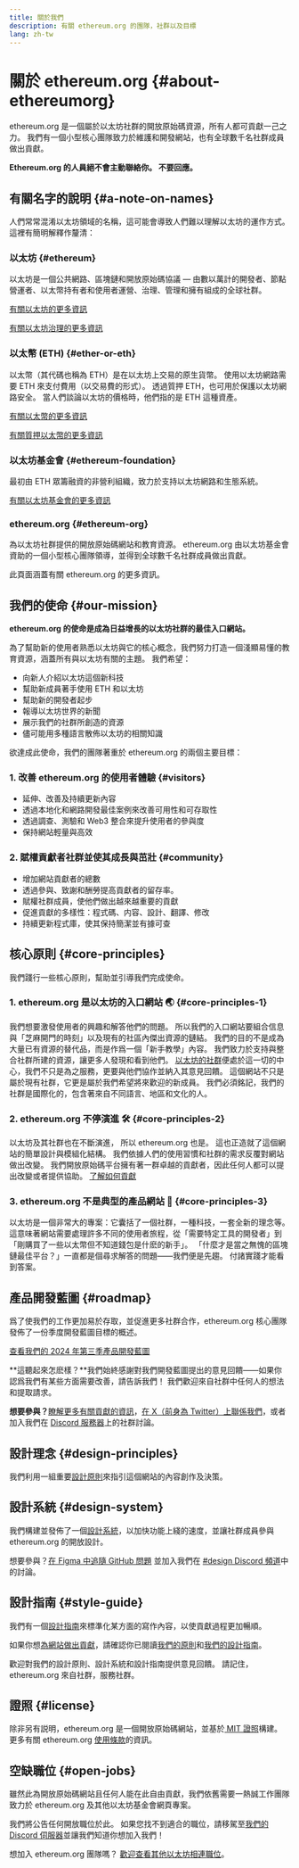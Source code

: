 ```yaml
---
title: 關於我們
description: 有關 ethereum.org 的團隊，社群以及目標
lang: zh-tw
---
```


# 關於 ethereum.org {#about-ethereumorg}

ethereum.org 是一個屬於以太坊社群的開放原始碼資源，所有人都可貢獻一己之力。 我們有一個小型核心團隊致力於維護和開發網站，也有全球數千名社群成員做出貢獻。

**Ethereum.org 的人員絕不會主動聯絡你。 不要回應。**

## 有關名字的說明 {#a-note-on-names}

人們常常混淆以太坊領域的名稱，這可能會導致人們難以理解以太坊的運作方式。 這裡有簡明解釋作釐清：

### 以太坊 {#ethereum}

以太坊是一個公共網路、區塊鏈和開放原始碼協議 — 由數以萬計的開發者、節點營運者、以太幣持有者和使用者運營、治理、管理和擁有組成的全球社群。

[有關以太坊的更多資訊](/what-is-ethereum/)

[有關以太坊治理的更多資訊](/governance/)

### 以太幣 (ETH) {#ether-or-eth}

以太幣（其代碼也稱為 ETH）是在以太坊上交易的原生貨幣。 使用以太坊網路需要 ETH 來支付費用（以交易費的形式）。 透過質押 ETH，也可用於保護以太坊網路安全。 當人們談論以太坊的價格時，他們指的是 ETH 這種資產。

[有關以太幣的更多資訊](/eth/)

[有關質押以太幣的更多資訊](/staking/)

### 以太坊基金會 {#ethereum-foundation}

最初由 ETH 眾籌融資的非營利組織，致力於支持以太坊網路和生態系統。

[有關以太坊基金會的更多資訊](/foundation/)

### ethereum.org {#ethereum-org}

為以太坊社群提供的開放原始碼網站和教育資源。 ethereum.org 由以太坊基金會資助的一個小型核心團隊領導，並得到全球數千名社群成員做出貢獻。

此頁面涵蓋有關 ethereum.org 的更多資訊。

## 我們的使命 {#our-mission}

**ethereum.org 的使命是成為日益增長的以太坊社群的最佳入口網站。**

為了幫助新的使用者熟悉以太坊與它的核心概念，我們努力打造一個淺顯易懂的教育資源，涵蓋所有與以太坊有關的主題。 我們希望：

- 向新人介紹以太坊這個新科技
- 幫助新成員著手使用 ETH 和以太坊
- 幫助新的開發者起步
- 報導以太坊世界的新聞
- 展示我們的社群所創造的資源
- 儘可能用多種語言散佈以太坊的相關知識

欲達成此使命，我們的團隊著重於 ethereum.org 的兩個主要目標：

### 1.  改善 ethereum.org 的使用者體驗 {#visitors}

- 延伸、改善及持續更新內容
- 透過本地化和網路開發最佳案例來改善可用性和可存取性
- 透過調查、測驗和 Web3 整合來提升使用者的參與度
- 保持網站輕量與高效

### 2. 賦權貢獻者社群並使其成長與茁壯 {#community}

- 增加網站貢獻者的總數
- 透過參與、致謝和酬勞提高貢獻者的留存率。
- 賦權社群成員，使他們做出越來越重要的貢獻
- 促進貢獻的多樣性：程式碼、内容、設計、翻譯、修改
- 持續更新程式庫，使其保持簡潔並有據可查

## 核心原則 {#core-principles}

我們踐行一些核心原則，幫助並引導我們完成使命。

### 1. ethereum.org 是以太坊的入口網站 🌏 {#core-principles-1}

我們想要激發使用者的興趣和解答他們的問題。 所以我們的入口網站要組合信息與「芝麻開門的時刻」以及現有的社區內傑出資源的鏈結。 我們的目的不是成為大量已有資源的替代品，而是作爲一個「新手教學」內容。 我們致力於支持與整合社群所建的資源，讓更多人發現和看到他們。 [以太坊的社群](/community/)便處於這一切的中心，我們不只是為之服務，更要與他們協作並納入其意見回饋。 這個網站不只是屬於現有社群，它更是屬於我們希望將來歡迎的新成員。 我們必須銘記，我們的社群是國際化的，包含著來自不同語言、地區和文化的人。

### 2. ethereum.org 不停演進 🛠 {#core-principles-2}

以太坊及其社群也在不斷演進， 所以 ethereum.org 也是。 這也正造就了這個網站的簡單設計與模組化結構。 我們依據人們的使用習慣和社群的需求反覆對網站做出改變。 我們開放原始碼平台擁有著一群卓越的貢獻者，因此任何人都可以提出改變或者提供協助。 [了解如何貢獻](/contributing/)

### 3. ethereum.org 不是典型的產品網站 🦄 {#core-principles-3}

以太坊是一個非常大的專案：它囊括了一個社群，一種科技，一套全新的理念等。 這意味著網站需要處理許多不同的使用者旅程，從「需要特定工具的開發者」到「剛購買了一些以太幣但不知道錢包是什麽的新手」。 「什麼才是當之無愧的區塊鏈最佳平台？」一直都是個尋求解答的問題——我們便是先趨。 付諸實踐才能看到答案。

## 產品開發藍圖 {#roadmap}

爲了使我們的工作更加易於存取，並促進更多社群合作，ethereum.org 核心團隊發佈了一份季度開發藍圖目標的概述。

[查看我們的 2024 年第三季產品開發藍圖](https://github.com/ethereum/ethereum-org-website/issues/13399)

**這聽起來怎麽樣？**我們始終感謝對我們開發藍圖提出的意見回饋——如果你認爲我們有某些方面需要改善，請告訴我們！ 我們歡迎來自社群中任何人的想法和提取請求。

**想要參與？**[瞭解更多有關貢獻的資訊](/contributing/)，[在 X（前身為 Twitter）上聯係我們](https://twitter.com/ethdotorg)，或者加入我們在 [ Discord 服務器](https://discord.gg/ethereum-org)上的社群討論。

## 設計理念 {#design-principles}

我們利用一組重要[設計原則](/contributing/design-principles/)來指引這個網站的內容創作及決策。

## 設計系統 {#design-system}

我們構建並發佈了一個[設計系統](https://www.figma.com/file/NrNxGjBL0Yl1PrNrOT8G2B/ethereum.org-Design-System?node-id=0%3A1&t=QBt9RkhpPqzE3Aa6-1)，以加快功能上綫的速度，並讓社群成員參與 ethereum.org 的開放設計。

想要參與？[在 Figma 中追隨 ](https://www.figma.com/file/NrNxGjBL0Yl1PrNrOT8G2B/ethereum.org-Design-System) [GitHub 問題](https://github.com/ethereum/ethereum-org-website/issues/6284) 並加入我們在 [#design Discord 頻道](https://discord.gg/ethereum-org)中的討論。

## 設計指南 {#style-guide}

我們有一個[設計指南](/contributing/style-guide/)來標準化某方面的寫作內容，以使貢獻過程更加暢順。

如果你想[為網站做出貢獻](/contributing/)，請確認你已閱讀[我們的原則](/contributing/design-principles/)和[我們的設計指南](/contributing/style-guide/)。

歡迎對我們的設計原則、設計系統和設計指南提供意見回饋。 請記住，ethereum.org 來自社群，服務社群。

## 證照 {#license}

除非另有説明，ethereum.org 是一個開放原始碼網站，並基於[ MIT 證照](https://github.com/ethereum/ethereum-org-website/blob/dev/LICENSE)構建。 更多有關 ethereum.org [使用條款](/terms-of-use/)的資訊。

## 空缺職位 {#open-jobs}

雖然此為開放原始碼網站且任何人能在此自由貢獻，我們依舊需要一熱誠工作團隊致力於 ethereum.org 及其他以太坊基金會網頁專案。

我們將公告任何開放職位於此。 如果您找不到適合的職位，請移駕至[我們的 Discord 伺服器](https://discord.gg/ethereum-org)並讓我們知道你想加入我們！

想加入 ethereum.org 團隊嗎？ [歡迎查看其他以太坊相連職位](/community/get-involved/#ethereum-jobs/)。
